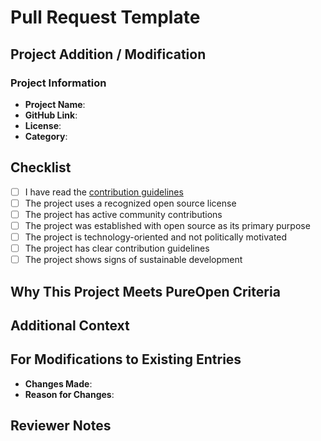 # Pull Request Template

## Project Addition / Modification

<!-- Please provide information about the project you're adding or modifying -->

### Project Information
- **Project Name**:
- **GitHub Link**:
- **License**:
- **Category**: <!-- e.g., Backend/Frontend/DevOps/AI-ML/etc. -->

## Checklist
<!-- Please check all applicable items by placing an 'x' in the brackets -->

- [ ] I have read the [contribution guidelines](../../CONTRIBUTING.md)
- [ ] The project uses a recognized open source license
- [ ] The project has active community contributions
- [ ] The project was established with open source as its primary purpose
- [ ] The project is technology-oriented and not politically motivated
- [ ] The project has clear contribution guidelines
- [ ] The project shows signs of sustainable development

## Why This Project Meets PureOpen Criteria
<!-- Please explain why this project aligns with PureOpen's philosophy -->

## Additional Context
<!-- Any other information that might be helpful for reviewers -->

## For Modifications to Existing Entries
<!-- If you're modifying an existing entry, please explain the changes -->

- **Changes Made**:
- **Reason for Changes**:

## Reviewer Notes
<!-- Leave this section blank, it's for reviewers -->